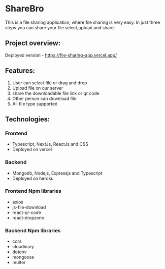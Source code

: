 # ShareBro
This is a file sharing application, where file sharing is very easy. In just three steps you can share your file select,upload and share.

## Project overview:
Deployed version - https://file-sharing-app.vercel.app/

## Features: 
1. User can select file or drag and drop
2. Upload file on our server
3. share the downloadable file link or qr code 
4. Other person can download file
5. All file type supported

## Technologies:
### Frontend
* Typescript, NextJs, ReactJs and CSS
* Deployed on vercel

### Backend 
* Mongodb, Nodejs, Expressjs and Typescript
* Deployed on heroku

### Frontend Npm libraries
* axios
* js-file-download
* react-qr-code
* react-dropzone

### Backend Npm libraries
* cors
* cloudinary
* dotenv
* mongoose
* multer





